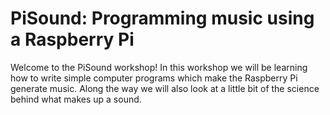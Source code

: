 # PiSound: Programming music using a Raspberry Pi

Welcome to the PiSound workshop!  In this workshop we will be learning how to write simple computer programs which make the Raspberry Pi generate music.  Along the way we will also look at a little bit of the science behind what makes up a sound.
